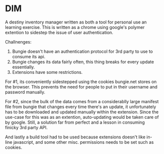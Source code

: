 # DIM

A destiny inventory manager written as both a tool for personal use an learning exercise. This is written as a chrome using google's polymer extention to sidestep the issue of user authentication.

Challnenges:

1. Bungie doesn't have an authentication protocol for 3rd party to use to consume its api.
2. Bungie changes its data fairly often, this thing breaks for every update essentially.
3. Extensions have some restrictions.

For #1, its conveniently sidestepped using the cookies bungie.net stores on the browser. This prevents the need for people to put in their username and password manually.

For #2, since the bulk of the data comes from a considerablly large manifest file from bungie that changes every time there's an update, it unfortunately has to be downloaded and updated manually within the extension. Since the use-case for this was as an extention, auto-updating would be taken care of by google. Still, a solution far from perfect and a lesson in consuming finicky 3rd party API.

And lastly a build tool had to be used because extensions doesn't like in-line javascript, and some other misc. permissions needs to be set such as cookies.
